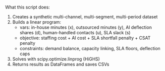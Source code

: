 What this script does:
1) Creates a synthetic multi-channel, multi-segment, multi-period dataset
2) Builds a linear program:
   - vars: in-house minutes (x), outsourced minutes (y),
           AI deflection shares (d), human-handled contacts (u), SLA slack (s)
   - objective: staffing cost + AI cost + SLA shortfall penalty + CSAT penalty
   - constraints: demand balance, capacity linking, SLA floors, deflection caps
3) Solves with scipy.optimize.linprog (HiGHS)
4) Returns results as DataFrames and saves CSVs
